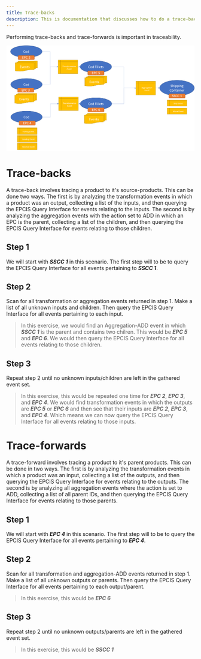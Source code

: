 ```yaml
---
title: Trace-backs
description: This is documentation that discusses how to do a trace-back using the communication protocols and what a trace-back is.
---
```


Performing trace-backs and trace-forwards is important in traceability.

![Built-in request link](./cod-example.png)

# Trace-backs
A trace-back involves tracing a product to it's source-products. This can be done two ways. The first is by analyzing the transformation events in which a product was an output, collecting a list of the inputs, and then querying the EPCIS Query Interface for events relating to the inputs. The second is by analyzing the aggregation events with the action set to ADD in which an EPC is the parent, collecting a list of the children, and then querying the EPCIS Query Interface for events relating to those children.

## Step 1
We will start with ***SSCC 1*** in this scenario. The first step will to be to query the EPCIS Query Interface for all events pertaining to ***SSCC 1***.

## Step 2
Scan for all transformation or aggregation events returned in step 1. Make a list of all unknown inputs and children. Then query the EPCIS Query Interface for all events pertaining to each input.

> In this exercise, we would find an Aggregation-ADD event in which ***SSCC 1*** is the parent and contains two chilren. This would be ***EPC 5*** and ***EPC 6***. We would then query the EPCIS Query Interface for all events relating to those children.

## Step 3
Repeat step 2 until no unknown inputs/children are left in the gathered event set. 

> In this exercise, this would be repeated one time for ***EPC 2***, ***EPC 3***, and ***EPC 4***. We would find transformation events in which the outputs are ***EPC 5*** or ***EPC 6*** and then see that their inputs are ***EPC 2***, ***EPC 3***, and ***EPC 4***. Which means we can now query the EPCIS Query Interface for all events relating to those inputs.

# Trace-forwards
A trace-forward involves tracing a product to it's parent products. This can be done in two ways. The first is by analyzing the transformation events in which a product was an input, collecting a list of the outputs, and then querying the EPCIS Query Interface for events relating to the outputs. The second is by analyzing all aggregation events where the action is set to ADD, collecting a list of all parent IDs, and then querying the EPCIS Query Interface for events relating to those parents.

## Step 1
We will start with ***EPC 4*** in this scenario. The first step will to be to query the EPCIS Query Interface for all events pertaining to ***EPC 4***.

## Step 2
Scan for all transformation and aggregation-ADD events returned in step 1. Make a list of all unknown outputs or parents. Then query the EPCIS Query Interface for all events pertaining to each output/parent.

> In this exercise, this would be ***EPC 6***

## Step 3
Repeat step 2 until no unknown outputs/parents are left in the gathered event set.

> In this exercise, this would be ***SSCC 1***